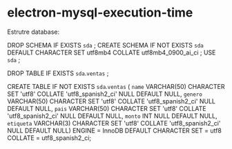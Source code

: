 # electron-mysql-execution-time

Estrutre database: 

DROP SCHEMA IF EXISTS `sda` ;
CREATE SCHEMA IF NOT EXISTS `sda` DEFAULT CHARACTER SET utf8mb4 COLLATE utf8mb4_0900_ai_ci ;
USE `sda` ;

DROP TABLE IF EXISTS `sda`.`ventas` ;

CREATE TABLE IF NOT EXISTS `sda`.`ventas` (
  `name` VARCHAR(50) CHARACTER SET 'utf8' COLLATE 'utf8_spanish2_ci' NULL DEFAULT NULL,
  `genero` VARCHAR(50) CHARACTER SET 'utf8' COLLATE 'utf8_spanish2_ci' NULL DEFAULT NULL,
  `pais` VARCHAR(50) CHARACTER SET 'utf8' COLLATE 'utf8_spanish2_ci' NULL DEFAULT NULL,
  `monto` INT NULL DEFAULT NULL,
  `etiqueta` VARCHAR(3) CHARACTER SET 'utf8' COLLATE 'utf8_spanish2_ci' NULL DEFAULT NULL)
ENGINE = InnoDB
DEFAULT CHARACTER SET = utf8
COLLATE = utf8_spanish2_ci;
